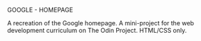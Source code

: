 GOOGLE - HOMEPAGE

A recreation of the Google homepage.
A mini-project for the web development curriculum on The Odin Project.
HTML/CSS only.
